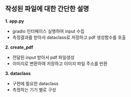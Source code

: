 <h2>작성된 파일에 대한 간단한 설명</h2>

**1. app.py**
- gradio 인터페이스 실행하여 input 수집
- 측정결과를 받아서 dataclass로 저장하고 pdf 생성함수를 호출

**2. create_pdf**
- 전달된 input 받아서 pdf 파일생성
- 이미지로 변환하여 저장하고 이미지 파일 주소를 반환

**3. dataclass**
- 구현에 필요한 dataclass
- 측정하는 기기 별로 구성
